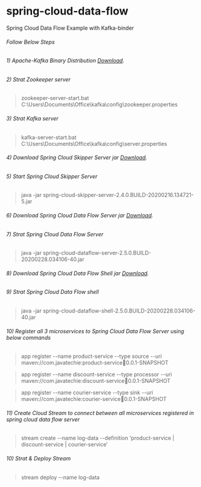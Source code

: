 # spring-cloud-data-flow
Spring Cloud Data Flow Example with Kafka-binder 

###### Follow Below Steps

###### 1) Apache-Kafka Binary Distribution [Download](https://www.apache.org/dyn/closer.cgi?path=/kafka/2.3.1/kafka_2.12-2.3.1.tgz).

###### 2) Strat Zookeeper server
> zookeeper-server-start.bat C:\Users\Documents\Office\kafka\config\zookeeper.properties

###### 3) Strat Kafka server 
> kafka-server-start.bat C:\Users\Documents\Office\kafka\config\server.properties

###### 4) Download Spring Cloud Skipper Server jar [Download](https://repo.spring.io/snapshot/org/springframework/cloud/spring-cloud-skipper-server/2.4.0.BUILD-SNAPSHOT/spring-cloud-skipper-server-2.4.0.BUILD-20200216.134721-5.jar).

###### 5) Start Spring Cloud Skipper Server
> java -jar spring-cloud-skipper-server-2.4.0.BUILD-20200216.134721-5.jar

###### 6) Download Spring Cloud Data Flow Server jar [Download](https://repo.spring.io/snapshot/org/springframework/cloud/spring-cloud-dataflow-server/2.5.0.BUILD-SNAPSHOT/spring-cloud-dataflow-server-2.5.0.BUILD-20200228.034106-40.jar).

###### 7) Strat Spring Cloud Data Flow Server 
> java -jar spring-cloud-dataflow-server-2.5.0.BUILD-20200228.034106-40.jar

###### 8) Download Spring Cloud Data Flow Shell jar [Download](https://repo.spring.io/snapshot/org/springframework/cloud/spring-cloud-dataflow-shell/2.5.0.BUILD-SNAPSHOT/spring-cloud-dataflow-shell-2.5.0.BUILD-20200228.034106-40.jar).

###### 9) Strat Spring Cloud Data Flow shell 
> java -jar spring-cloud-dataflow-shell-2.5.0.BUILD-20200228.034106-40.jar

###### 10) Register all 3 microservices to Spring Cloud Data Flow Server using below commands
> app register --name product-service --type source --uri maven://com.javatechie:product-service:jar:0.0.1-SNAPSHOT

> app register --name discount-service --type processor --uri maven://com.javatechie:discount-service:jar:0.0.1-SNAPSHOT

> app register --name courier-service --type sink --uri maven://com.javatechie:courier-service:jar:0.0.1-SNAPSHOT

###### 11) Create Cloud Stream to connect between all microservices registered in spring cloud data flow server
> stream create --name log-data --definition 'product-service | discount-service | courier-service'

###### 10) Strat & Deploy Stream 
> stream deploy --name log-data
